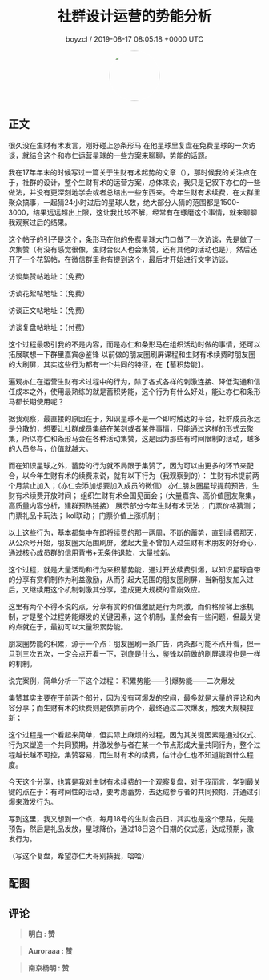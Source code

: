 <h1 align="center">社群设计运营的势能分析</h1>
<p align="center">
    <a>boyzcl / 2019-08-17 08:05:18 &#43;0000 UTC</a>
</p>

<div align="center">
    <img src="https://images.zsxq.com/FqyZCS2j1T-fW11e2w4xKNqSDkhn?e=1590940799&amp;token=kIxbL07-8jAj8w1n4s9zv64FuZZNEATmlU_Vm6zD:thsCLX06diCUmKt7ydy4r4NCcUA=" width="100" height="100" style="border:1px solid;border-radius:50%; color:#ffffff"/>
</div>

## 正文

<div>
很久没在生财有术发言，刚好碰上@条形马 在他星球里复盘在免费星球的一次访谈，就结合这个和亦仁运营星球的一些方案来聊聊，势能的话题。

我在17年年末的时候写过一篇关于生财有术起势的文章（），那时候我的关注点在于，社群的设计，整个生财有术的运营方案，总体来说，我只是记叙下亦仁的一些做法，并没有更深刻地学会或者总结出一些东西来。今年生财有术续费，在大群里聚众搞事，一起猜24小时过后的星球人数，绝大部分人猜的范围都是1500-3000，结果远远超出上限，这让我比较不解，经常有在琢磨这个事情，就来聊聊我观察过后的结果。

这个帖子的引子是这个，条形马在他的免费星球大门口做了一次访谈，先是做了一次集赞（有没有感觉很像，生财合伙人也会集赞，还有其他的活动也是），然后还开了一个花絮帖，在微信群里也有提到这个，最后才开始进行文字访谈。

访谈集赞帖地址：（免费）


访谈花絮帖地址：（免费）


访谈正文帖地址：（免费）


访谈复盘帖地址：（付费）


这个过程最吸引我的不是内容，而是亦仁和条形马在组织活动时做的事情，还可以拓展联想一下群里嘉宾@鉴锋 以前做的朋友圈刷屏课程和生财有术续费时朋友圈的大刷屏，其实这些行为都有一个共同的特征，在【蓄积势能】。

遍观亦仁在运营生财有术过程中的行为，除了各式各样的刺激连接、降低沟通和信任成本之外，使用最熟练的就是蓄积势能，这个行为有什么好处，能让亦仁和条形马都长期使用呢？

据我观察，最直接的原因在于，知识星球不是一个即时触达的平台，社群成员永远是分散的，想要让社群成员集结在某刻或者某件事情，只能通过这样的形式去聚集，所以亦仁和条形马会在各种活动集赞，这是因为那些有时间限制的活动，越多的人员参与，价值就越大。

而在知识星球之外，蓄势的行为就不局限于集赞了，因为可以由更多的环节来配合，以今年生财有术的续费来说，就有以下行为（我观察到的）：
生财有术提前两个月禁止加入；（亦仁会添加想要加入成员的微信）
亦仁朋友圈星球提前预告，生财有术续费开放时间；
组织生财有术全国见面会；（大量嘉宾、高价值圈友聚集，高质量内容分析，建群预热链接）
展示部分今年生财有术玩法；
门票价格猜测；
门票礼品卡玩法；
kol联动；
门票价值上涨机制；

以上这些行为，基本都集中在即将续费的那一两周，不断的蓄势，直到续费那天，从公众号开始，朋友圈大范围刷屏，激起大量不曾加入过生财有术朋友的好奇心，通过核心成员群的信用背书&#43;无条件退款，大量拉新。

这个过程，就是大量活动和行为来积蓄势能，通过开放续费引爆，以知识星球自带的分享有赏机制作为利益激励，从而引起大范围的朋友圈刷屏，当新朋友加入过后，又继续用这个机制刺激其分享，造成更大规模的雪崩效应。

这里有两个不得不说的点，分享有赏的价值激励是行为刺激，而价格阶梯上涨机制，才是整个过程势能爆发的关键因素，这个机制，虽然会有一些问题，但最关键的点就在于，最初可以大量积累势能。

朋友圈势能的积累，源于一个点：朋友圈刷一条广告，两条都可能不点开看，但一旦到三次五次，一定会点开看一下，到底是什么，鉴锋以前做的刷屏课程也是一样的机制。

说完案例，简单分析一下这个过程：
积累势能——引爆势能——二次爆发

集赞其实主要在于前两个部分，因为没有可爆发的空间，最多就是大量的评论和内容分享；而生财有术的续费则是依靠前两个，最终通过二次爆发，触发大规模拉新；

这个过程是一个看起来简单，但实际上麻烦的过程，因为其关键因素是通过仪式、行为来塑造一个共同预期，并激发参与者在某一个节点形成大量共同行为，整个过程越长越不可控，集赞容易，而生财有术的续费，估计亦仁也不知道能到什么程度。

今天这个分享，也算是我对生财有术续费的一个观察复盘，对于我而言，学到最关键的点在于：有时间性的活动，要考虑蓄势，去达成参与者的共同预期，并通过引爆来激发行为。

写到这里，我又想到一个点，每月18号的生财会员日，其实也是这个思路，先是预告，然后是礼品发放，星球降价，通过18日这个日期的仪式感，达成预期，激发行为。

（写这个复盘，希望亦仁大哥别揍我，哈哈）
</div>

## 配图
<div class="image" align="center">

</div>

## 评论

<div align="left">
<div>

<blockquote >
<span> <strong>明白 : 赞 </strong></span>
</blockquote>

<blockquote >
<span> <strong>Auroraaa : 赞 </strong></span>
</blockquote>

<blockquote >
<span> <strong>南京杨明 : 赞 </strong></span>
</blockquote>

</div>
</div>